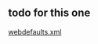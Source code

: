 ## todo for this one ##

[webdefaults.xml](http://maven.apache.org/plugins/maven-war-plugin/examples/adding-filtering-webresources.html)




